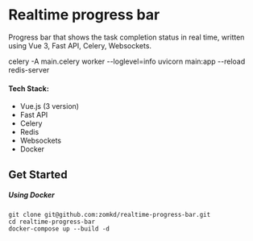 # Realtime progress bar

Progress bar that shows the task completion status in real time, written using Vue 3, Fast API, Celery, Websockets.


celery -A main.celery worker --loglevel=info
uvicorn main:app --reload  
redis-server


#### Tech Stack:

 - Vue.js (3 version)
 - Fast API
 - Celery
 - Redis
 - Websockets
 - Docker

## Get Started


##### Using Docker

```
git clone git@github.com:zomkd/realtime-progress-bar.git
cd realtime-progress-bar
docker-compose up --build -d
```
